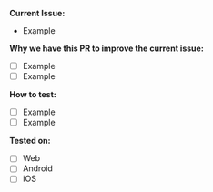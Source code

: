**Current Issue:**

- Example

**Why we have this PR to improve the current issue:**

- [ ] Example
- [ ] Example

**How to test:**

- [ ] Example
- [ ] Example

**Tested on:**

- [ ] Web
- [ ] Android
- [ ] iOS
